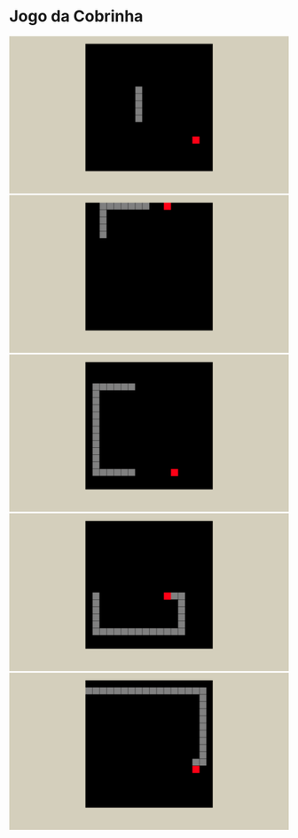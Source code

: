 # Jogo da Cobrinha

<img src="images/snake1.png">
<img src="images/snake2.png">
<img src="images/snake3.png">
<img src="images/snake4.png">
<img src="images/snake5.png">
